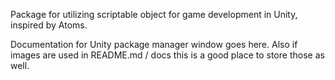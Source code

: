 Package for utilizing scriptable object for game development in Unity, inspired by Atoms.

Documentation for Unity package manager window goes here.
Also if images are used in README.md / docs this is a good place to store those as well.

